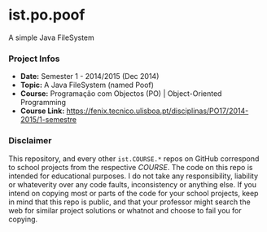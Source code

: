 # ist.po.poof
A simple Java FileSystem

### Project Infos
* **Date:** Semester 1 - 2014/2015 (Dec 2014)
* **Topic:** A Java FileSystem (named Poof)
* **Course:** Programação com Objectos (PO) | Object-Oriented Programming
* **Course Link:** https://fenix.tecnico.ulisboa.pt/disciplinas/PO17/2014-2015/1-semestre


### Disclaimer
This repository, and every other `ist.COURSE.*` repos on GitHub correspond to school projects from the respective *COURSE*. The code on this repo is intended for educational purposes. I do not take any responsibility, liability or whateverity over any code faults, inconsistency or anything else. If you intend on copying most or parts of the code for your school projects, keep in mind that this repo is public, and that your professor might search the web for similar project solutions or whatnot and choose to fail you for copying.
